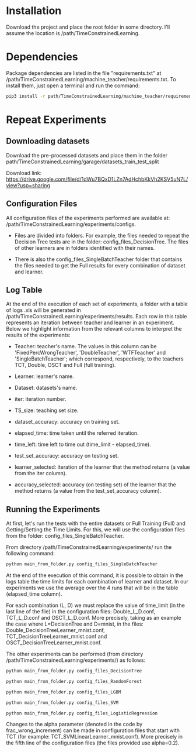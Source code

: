 # Installation

Download the project and place the root folder in some directory. I'll assume the location is /path/TimeConstrainedLearning.


# Dependencies

Package dependencies are listed in the file "requirements.txt" at /path/TimeConstrainedLearning/machine_teacher/requirements.txt. To install them, just open a terminal and run the command:

```bash
pip3 install -r path/TimeConstrainedLearning/machine_teacher/requirements.txt
```

# Repeat Experiments

## Downloading datasets

Download the pre-processed datasets and place them in the folder path/TimeConstrainedLearning/garage/datasets_train_test_split

Download link:
https://drive.google.com/file/d/1dWu7BQxD1LZn7AdHchbKkVh2KSV5uN7L/view?usp=sharing

## Configuration Files

All configuration files of the experiments performed are available at: /path/TimeConstrainedLearning/experiments/configs.


* Files are divided into folders. For example, the files needed to repeat the Decision Tree tests are in the folder: config_files_DecisionTree. The files of other learners are in folders identified with their names.

* There is also the config_files_SingleBatchTeacher folder that contains the files needed to get the Full results for every combination of dataset and learner.


## Log Table

At the end of the execution of each set of experiments, a folder with a table of logs .xls will be generated in /path/TimeConstrainedLearning/experiments/results. Each row in this table represents an iteration between teacher and learner in an experiment. Below we highlight information from the relevant columns to interpret the results of the experiments:

* Teacher: teacher's name. The values in this column can be 'FixedPercWrongTeacher', 'DoubleTeacher', 'WTFTeacher' and 'SingleBatchTeacher'; which correspond, respectively, to the teachers TCT, Double, OSCT and Full (full training).

* Learner: learner's name.

* Dataset: datasets's name.

* iter: iteration number.

* TS_size: teaching set size.

* dataset_accuracy: accuracy on training set.

* elapsed_time: time taken until the referred iteration.

* time_left: time left to time out (time_limit - elapsed_time).

* test_set_accuracy: accuracy on testing set.

* learner_selected: iteration of the learner that the method returns (a value from the iter column).

* accuracy_selected: accuracy (on testing set) of the learner that the method returns (a value from the test_set_accuracy column).


## Running the Experiments

At first, let's run the tests with the entire datasets or Full Training (Full) and Getting/Setting the Time Limits. For this, we will use the configuration files from the folder: config_files_SingleBatchTeacher.


From directory /path/TimeConstrainedLearning/experiments/ run the following command:

```bash
python main_from_folder.py config_files_SingleBatchTeacher
```

At the end of the execution of this command, it is possible to obtain in the logs table the time limits for each combination of learner and dataset. In our experiments we use the average over the 4 runs that will be in the table (elapsed_time column).

For each combination (L, D) we must replace the value of time_limit (in the last line of the file) in the configuration files: Double_L_D.conf, TCT_L_D.conf and OSCT_L_D.conf. More precisely, taking as an example the case where L=DecisionTree and D=mnist, in the files: Double_DecisionTreeLearner_mnist.conf, TCT_DecisionTreeLearner_mnist.conf and OSCT_DecisionTreeLearner_mnist.conf.

The other experiments can be performed (from directory /path/TimeConstrainedLearning/experiments/) as follows:

```bash
python main_from_folder.py config_files_DecisionTree
```

```bash
python main_from_folder.py config_files_RandomForest
```

```bash
python main_from_folder.py config_files_LGBM
```

```bash
python main_from_folder.py config_files_SVM
```

```bash
python main_from_folder.py config_files_LogisticRegression
```


Changes to the alpha parameter (denoted in the code by frac_wrong_increment) can be made in configuration files that start with TCT (for example: TCT_SVMLinearLearner_mnist.conf). More precisely in the fifth line of the configuration files (the files provided use alpha=0.2).
